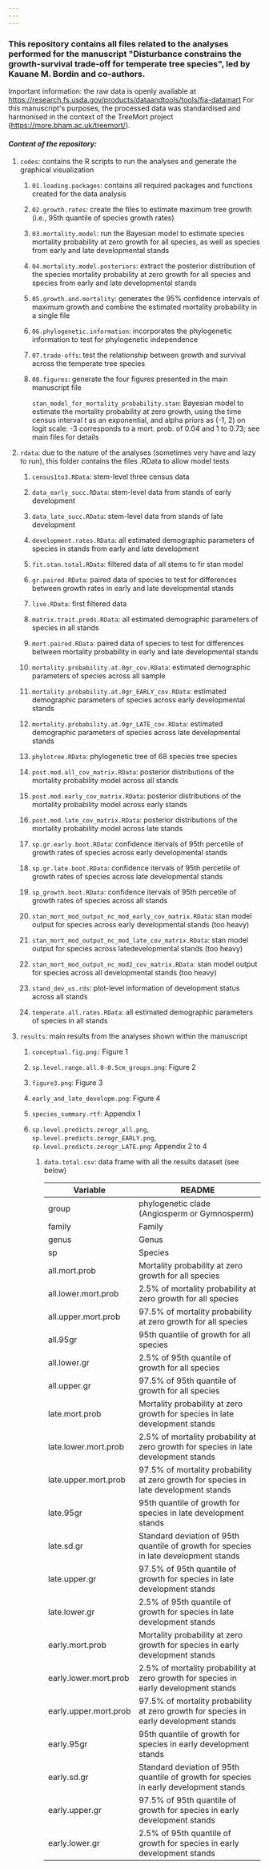 ```yaml
---
---
---
```


### This repository contains all files related to the analyses performed for the manuscript "Disturbance constrains the growth-survival trade-off for temperate tree species", led by Kauane M. Bordin and co-authors.

Important information: the raw data is openly available at https://research.fs.usda.gov/products/dataandtools/tools/fia-datamart
For this manuscript's purposes, the processed data was standardised and harmonised in the context of the TreeMort project (https://more.bham.ac.uk/treemort/).

#### *Content of the repository:*

1.  `codes`: contains the R scripts to run the analyses and generate the graphical visualization

    1.  `01.loading.packages`: contains all required packages and functions created for the data analysis

    2.  `02.growth.rates`: create the files to estimate maximum tree growth (i.e., 95th quantile of species growth rates)

    3.  `03.mortality.model`: run the Bayesian model to estimate species mortality probability at zero growth for all species, as well as species from early and late developmental stands

    4.  `04.mortality.model.posteriors`: extract the posterior distribution of the species mortality probability at zero growth for all species and species from early and late developmental stands

    5.  `05.growth.and.mortality`: generates the 95% confidence intervals of maximum growth and combine the estimated mortality probability in a single file

    6.  `06.phylogenetic.information`: incorporates the phylogenetic information to test for phylogenetic independence

    7.  `07.trade-offs`: test the relationship between growth and survival across the temperate tree species

    8.  `08.figures`: generate the four figures presented in the main manuscript file

        `stan_model_for_mortality_probability.stan`: Bayesian model to estimate the mortality probability at zero growth, using the time census interval *t* as an exponential, and alpha priors as (-1, 2) on logit scale: -3 corresponds to a mort. prob. of 0.04 and 1 to 0.73; see main files for details

2.  `rdata`: due to the nature of the analyses (sometimes very have and lazy to run), this folder contains the files .RData to allow model tests

    1.  `census1to3.RData`: stem-level three census data

    2.  `data_early_succ.RData`: stem-level data from stands of early development

    3.  `data_late_succ.RData`: stem-level data from stands of late development

    4.  `development.rates.RData`: all estimated demographic parameters of species in stands from early and late development

    5.  `fit.stan.total.RData`: filtered data of all stems to fir stan model

    6.  `gr.paired.RData`: paired data of species to test for differences between growth rates in early and late developmental stands

    7.  `live.RData`: first filtered data

    8.  `matrix.trait.preds.RData`: all estimated demographic parameters of species in all stands

    9.  `mort.paired.RData`: paired data of species to test for differences between mortality probability in early and late developmental stands

    10. `mortality.probability.at.0gr_cov.RData`: estimated demographic parameters of species across all sample

    11. `mortality.probability.at.0gr_EARLY_cov.RData`: estimated demographic parameters of species across early developmental stands

    12. `mortality.probability.at.0gr_LATE_cov.RData`: estimated demographic parameters of species across late developmental stands

    13. `phylotree.RData`: phylogenetic tree of 68 species tree species

    14. `post.mod.all_cov_matrix.RData`: posterior distributions of the mortality probability model across all stands

    15. `post.mod.early_cov_matrix.RData`: posterior distributions of the mortality probability model across early stands

    16. `post.mod.late_cov_matrix.RData`: posterior distributions of the mortality probability model across late stands

    17. `sp.gr.early.boot.RData`: confidence itervals of 95th percetile of growth rates of species across early developmental stands

    18. `sp.gr.late.boot.RData`: confidence itervals of 95th percetile of growth rates of species across late developmental stands

    19. `sp_growth.boot.RData`: confidence itervals of 95th percetile of growth rates of species across all stands

    20. `stan_mort_mod_output_nc_mod_early_cov_matrix.RData`: stan model output for species across early developmental stands (too heavy)

    21. `stan_mort_mod_output_nc_mod_late_cov_matrix.RData`: stan model output for species across latedevelopmental stands (too heavy)

    22. `stan_mort_mod_output_nc_mod2_cov_matrix.RData`: stan model output for species across all developmental stands (too heavy)

    23. `stand_dev_us.rds`: plot-level information of development status across all stands

    24. `temperate.all.rates.RData`: all estimated demographic parameters of species in all stands

3.  `results`: main results from the analyses shown within the manuscript

    1.  `conceptual.fig.png:` Figure 1

    2.  `sp.level.range.all.0-0.5cm_groups.png`: Figure 2

    3.  `figure3.png`: Figure 3

    4.  `early_and_late_developm.png`: Figure 4

    5.  `species_summary.rtf`: Appendix 1

    6.  `sp.level.predicts.zerogr_all.png`, `sp.level.predicts.zerogr_EARLY.png`, `sp.level.predicts.zerogr_LATE.png`: Appendix 2 to 4

        1.  `data.total.csv`: data frame with all the results dataset (see below)

            | Variable              | README                                                                                |
            |---------------------|---------------------------------------------------|
            | group                 | phylogenetic clade (Angiosperm or Gymnosperm)                                         |
            | family                | Family                                                                                |
            | genus                 | Genus                                                                                 |
            | sp                    | Species                                                                               |
            | all.mort.prob         | Mortality probability at zero growth for all species                                  |
            | all.lower.mort.prob   | 2.5% of mortality probability at zero growth for all species                          |
            | all.upper.mort.prob   | 97.5% of mortality probability at zero growth for all species                         |
            | all.95gr              | 95th quantile of growth for all species                                               |
            | all.lower.gr          | 2.5% of 95th quantile of growth for all species                                       |
            | all.upper.gr          | 97.5% of 95th quantile of growth for all species                                      |
            | late.mort.prob        | Mortality probability at zero growth for species in late development stands           |
            | late.lower.mort.prob  | 2.5% of mortality probability at zero growth for species in late development stands   |
            | late.upper.mort.prob  | 97.5% of mortality probability at zero growth for species in late development stands  |
            | late.95gr             | 95th quantile of growth for species in late development stands                        |
            | late.sd.gr            | Standard deviation of 95th quantile of growth for species in late development stands  |
            | late.upper.gr         | 97.5% of 95th quantile of growth for species in late development stands               |
            | late.lower.gr         | 2.5% of 95th quantile of growth for species in late development stands                |
            | early.mort.prob       | Mortality probability at zero growth for species in early development stands          |
            | early.lower.mort.prob | 2.5% of mortality probability at zero growth for species in early development stands  |
            | early.upper.mort.prob | 97.5% of mortality probability at zero growth for species in early development stands |
            | early.95gr            | 95th quantile of growth for species in early development stands                       |
            | early.sd.gr           | Standard deviation of 95th quantile of growth for species in early development stands |
            | early.upper.gr        | 97.5% of 95th quantile of growth for species in early development stands              |
            | early.lower.gr        | 2.5% of 95th quantile of growth for species in early development stands               |
